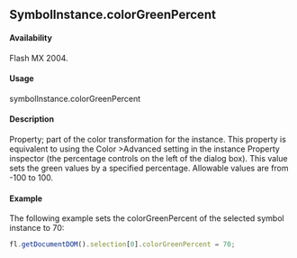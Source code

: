 ## SymbolInstance.colorGreenPercent

#### Availability

Flash MX 2004.

#### Usage

symbolInstance.colorGreenPercent

#### Description

Property; part of the color transformation for the instance. This property is equivalent to using the Color >Advanced setting in the instance Property inspector (the percentage controls on the left of the dialog box). This value sets the green values by a specified percentage. Allowable values are from -100 to 100.

#### Example

The following example sets the colorGreenPercent of the selected symbol instance to 70:

```javascript
fl.getDocumentDOM().selection[0].colorGreenPercent = 70;
```
